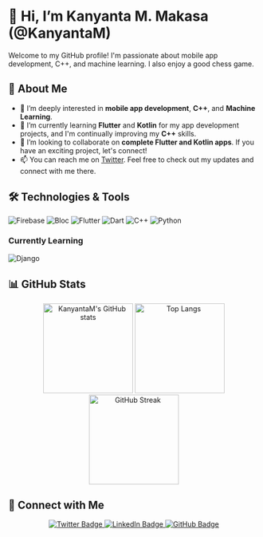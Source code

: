 # 👋 Hi, I’m Kanyanta M. Makasa (@KanyantaM)

Welcome to my GitHub profile! I'm passionate about mobile app development, C++, and machine learning. I also enjoy a good chess game.

## 🚀 About Me
- 👀 I’m deeply interested in **mobile app development**, **C++**, and **Machine Learning**.
- 🌱 I’m currently learning **Flutter** and **Kotlin** for my app development projects, and I'm continually improving my **C++** skills.
- 💞️ I’m looking to collaborate on **complete Flutter and Kotlin apps**. If you have an exciting project, let's connect!
- 📫 You can reach me on [Twitter](https://twitter.com/Its_Kanyanta). Feel free to check out my updates and connect with me there.

## 🛠️ Technologies & Tools

![Firebase](https://img.shields.io/badge/firebase-ffca28?style=for-the-badge&logo=firebase&logoColor=black)
![Bloc](https://img.shields.io/badge/bloc-88D7F5?style=for-the-badge&logo=bloc&logoColor=white)
![Flutter](https://img.shields.io/badge/flutter-02569B?style=for-the-badge&logo=flutter&logoColor=white)
![Dart](https://img.shields.io/badge/dart-0175C2?style=for-the-badge&logo=dart&logoColor=white)
![C++](https://img.shields.io/badge/C++-00599C?style=for-the-badge&logo=cplusplus&logoColor=white)
![Python](https://img.shields.io/badge/python-3776AB?style=for-the-badge&logo=python&logoColor=white)

### Currently Learning

![Django](https://img.shields.io/badge/django-092E20?style=for-the-badge&logo=django&logoColor=white)

## 📊 GitHub Stats
<div align="center">
  <img src="https://github-readme-stats.vercel.app/api?username=KanyantaM&show_icons=true&theme=radical&hide_border=true" alt="KanyantaM's GitHub stats" height="180"/>
  <img src="https://github-readme-stats.vercel.app/api/top-langs/?username=KanyantaM&layout=compact&theme=radical&hide_border=true" alt="Top Langs" height="180"/>
  <img src="https://github-readme-streak-stats.herokuapp.com/?user=KanyantaM&theme=radical&hide_border=true" alt="GitHub Streak" height="180"/>
</div>

## 🔗 Connect with Me
<div align="center">
  <a href="https://twitter.com/Its_Kanyanta">
    <img src="https://img.shields.io/badge/-@Its_Kanyanta-1DA1F2?style=flat&logo=Twitter&logoColor=white" alt="Twitter Badge" />
  </a>
  <a href="https://www.linkedin.com/in/kanyanta-makasa/">
    <img src="https://img.shields.io/badge/-LinkedIn-blue?style=flat&logo=Linkedin&logoColor=white" alt="LinkedIn Badge" />
  </a>
  <a href="https://github.com/KanyantaM">
    <img src="https://img.shields.io/badge/-GitHub-181717?style=flat&logo=github&logoColor=white" alt="GitHub Badge" />
  </a>
</div>

<!---
KanyantaM/KanyantaM is a ✨ special ✨ repository because its `README.md` (this file) appears on your GitHub profile.
You can click the Preview link to take a look at your changes.
--->
